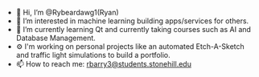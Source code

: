 - 👋 Hi, I’m @Rybeardawg1(Ryan)
- 👀 I’m interested in machine learning building apps/services for others.
- 🌱 I’m currently learning Qt and currently taking courses such as AI and Database Management.
- ⚙️ I'm working on personal projects like an automated Etch-A-Sketch and traffic light simulations to build a portfolio.
- 📫 How to reach me: rbarry3@students.stonehill.edu

<!---
Rybeardawg1/Rybeardawg1 is a ✨ special ✨ repository because its `README.md` (this file) appears on your GitHub profile.
You can click the Preview link to take a look at your changes.
--->
